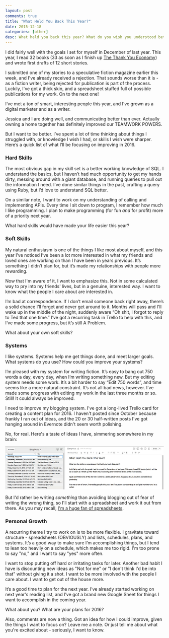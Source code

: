 ```yaml
---
layout: post
comments: true
title: "What Held You Back This Year?"
date: 2015-12-18
categories: [other]
desc: What held you back this year? What do you wish you understood better, or what skills did you wish you possessed?
---
```


I did fairly well with the goals I set for myself in December of last year. This year, I read 32 books (33 as soon as I finish up [The Thank You Economy](http://thankyoueconomybook.com/)) and wrote first drafts of 12 short stories.

I submitted one of my stories to a speculative fiction magazine earlier this week, and I've already received a rejection. That sounds worse than it is - as a fiction writer, being rejected for publication is part of the process. Luckily, I've got a thick skin, and a spreadsheet stuffed full of possible publications for my work. On to the next one!

I’ve met a ton of smart, interesting people this year, and I’ve grown as a digital marketer and as a writer.

Jessica and I are doing well, and communicating better than ever. Actually owning a home together has definitely improved our TEAMWORK POWERS.

But I want to be better. I’ve spent a lot of time thinking about things I struggled with, or knowledge I wish I had, or skills I wish were sharper. Here’s a quick list of what I’ll be focusing on improving in 2016.

### Hard Skills

The most obvious gap in my skill set is a better working knowledge of SQL. I understand the basics, but I haven’t had much opportunity to get my hands dirty, messing around with a giant database, and running queries to pull out the information I need. I’ve done similar things in the past, crafting a query using Ruby, but I’d love to understand SQL better.

On a similar note, I want to work on my understanding of calling and implementing APIs. Every time I sit down to program, I remember how much I like programming. I plan to make programming (for fun *and* for profit) more of a priority next year.

What hard skills would have made your life easier this year?

### Soft Skills

My natural enthusiasm is one of the things I like most about myself, and this year I’ve noticed I’ve been a lot more interested in what my friends and loved ones are working on than I have been in years previous. It’s something I didn’t plan for, but it’s made my relationships with people more rewarding.

Now that I'm aware of it, I want to emphasize this. Not in some calculated way to pry into my friends' lives, but in a genuine, interested way. I want to know what the people I care about are interested in.

I’m bad at correspondence. If I don’t email someone back right away, there’s a solid chance I’ll forget and never get around to it. Months will pass and I'll wake up in the middle of the night, suddenly aware “Oh shit, I forgot to reply to Ted that one time.” I’ve got a recurring task in Trello to help with this, and I’ve made some progress, but it’s still A Problem.

What about your own soft skills?

### Systems

I like systems. Systems help me get things done, and meet larger goals. What systems do you use? How could you improve your systems?

I’m pleased with my system for writing fiction. It’s easy to bang out 750 words a day, every day, when I’m writing something new. But my editing system needs some work. It’s a bit harder to say “Edit 750 words”, and time seems like a more natural constraint. It’s not all bad news, however. I’ve made some progress with editing my work in the last three months or so. Still! It could always be improved.

I need to improve my blogging system. I've got a long-lived Trello card for creating a content plan for 2016. I haven't posted since October because frankly I ran out of ideas, and the 20 or 30 half-written posts I've got hanging around in Evernote didn't seem worth polishing.

No, for real. Here's a taste of ideas I have, simmering somewhere in my brain:

![Blog post ideas in Evernote](/img/blog-post-ideas.jpg "Blog post ideas in Evernote.")

But I'd rather be writing *something* than avoiding blogging out of fear of writing the wrong thing, so I'll start with a spreadsheet and work it out from there. As you may recall, [I'm a huge fan of spreadsheets](https://twitter.com/illbzo1/status/674092200926416896).

### Personal Growth

A recurring theme I try to work on is to be more flexible. I gravitate toward structure - spreadsheets (OBVIOUSLY) and lists, schedules, plans, and systems. It’s a good way to make sure I’m accomplishing things, but I tend to lean too heavily on a schedule, which makes me too rigid. I'm too prone to say "no," and I want to say "yes" more often.

I want to stop putting off hard or irritating tasks for later. Another bad habit I have is discounting new ideas as "Not for me" or "I don't think I'd be into that" without giving it a shot. I want to be more involved with the people I care about. I want to get out of the house more.

It’s a good time to plan for the next year. I’ve already started working on next year's reading list, and I’ve got a brand new Google Sheet for things I want to accomplish in the coming year.

What about you? What are your plans for 2016?

Also, comments are now a thing. Got an idea for how I could improve, given the things I want to focus on? Leave me a note. Or just tell me about what you're excited about - seriously, I want to know.